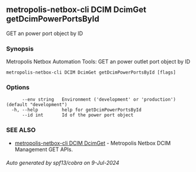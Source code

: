 ## metropolis-netbox-cli DCIM DcimGet getDcimPowerPortsById

GET an power port object by ID

### Synopsis


Metropolis Netbox Automation Tools:
  GET an power outlet port object by ID

```
metropolis-netbox-cli DCIM DcimGet getDcimPowerPortsById [flags]
```

### Options

```
      --env string   Environment ('development' or 'production') (default "development")
  -h, --help         help for getDcimPowerPortsById
      --id int       Id of the power port object
```

### SEE ALSO

* [metropolis-netbox-cli DCIM DcimGet]()	 - Metropolis Netbox DCIM Management GET APIs.

###### Auto generated by spf13/cobra on 9-Jul-2024
